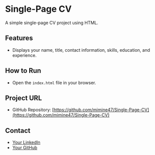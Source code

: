# Single-Page CV

A simple single-page CV project using HTML.

## Features
- Displays your name, title, contact information, skills, education, and experience.

## How to Run
- Open the `index.html` file in your browser.

## Project URL
- GitHub Repository: [https://github.com/mimine47/Single-Page-CV](https://github.com/mimine47/Single-Page-CV)

## Contact
- [Your LinkedIn](https://www.linkedin.com/in/mohamed-amine-mammar-el-hadj-715a41295)
- [Your GitHub](https://github.com/mimine47)
